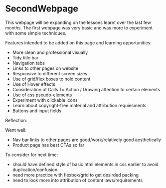 # SecondWebpage
This webpage will be expanding on the lessons learnt over the last few months. The first webpage was very basic and was more to experiment with some simple techniques.

Features intended to be added on this page and learning opportunities: 

- More clean and professional visually
- Tidy title bar
- Navigation tabs
- Links to other pages on website
- Responsive to different screen sizes
- Use of grid/flex boxes to hold content
- Use of Hover effects
- Consideration of Calls To Action / Drawing    attention to certain elements
- Use of css pseudo-elements
- Experiment with clickable icons
- Learn about copyright-free material and attribution requiesments
- Buttons and input fields



Reflection:

Went well:
- Nav bar links to other pages are good/work/relatively good aesthetically
- Product page has best CTAs so far

To consider for next time:
- should have defined style of basic html elements in css earlier to avoid duplication/confusion
- need more practice with flexbox/grid to get desirded packing
- need to look more into attribution of content laws/requirements
